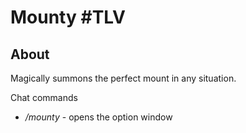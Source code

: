 # Mounty #TLV

## About

Magically summons the perfect mount in any situation.

Chat commands

- _/mounty_ - opens the option window

